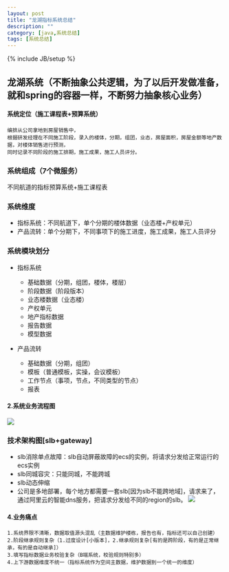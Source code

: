 ```yaml
---
layout: post
title: "龙湖指标系统总结"
description: ""
category: [java,系统总结]
tags: [系统总结]
---
```

{% include JB/setup %}

## 龙湖系统（不断抽象公共逻辑，为了以后开发做准备，就和spring的容器一样，不断努力抽象核心业务）

#### 系统定位（施工课程表+预算系统）
```
编排从公司拿地到房屋销售中，
根据研发经理在不同施工阶段，录入的楼体，分期，组团，业态，房屋面积，房屋金额等地产数据，对楼体销售进行预测，
同时记录不同阶段的施工排期，施工成果，施工人员评分。
```

### 系统组成（7个微服务）
不同航道的指标预算系统+施工课程表

### 系统维度
* 指标系统：不同航道下，单个分期的楼体数据（业态楼+产权单元）
* 产品流转：单个分期下，不同事项下的施工进度，施工成果，施工人员评分

### 系统模块划分
* 指标系统
  * 基础数据（分期，组团，楼体，楼层）
  * 阶段数据（阶段版本）
  * 业态楼数据（业态楼）
  * 产权单元
  * 地产指标数据
  * 报告数据
  * 模型数据

* 产品流转
  * 基础数据（分期，组团）
  * 模板（普通模板，实操，会议模板）
  * 工作节点（事项，节点，不同类型的节点）
  * 报表


#### 2.系统业务流程图

![](https://s21.ax1x.com/2024/07/01/pkcL5xx.png)
### 技术架构图[slb+gateway]
* slb消除单点故障：slb自动屏蔽故障的ecs的实例，将请求分发给正常运行的ecs实例
* slb同城容灾：只能同城，不能跨城
* slb动态伸缩
* 公司是多地部署，每个地方都需要一套slb[因为slb不能跨地域]，请求来了，通过阿里云的智能dns服务，把请求分发给不同的region的slb。
  ![](https://s21.ax1x.com/2024/07/01/pkcqmhn.png)


#### 4.业务痛点

```
1.系统界限不清晰，数据取值源头混乱（主数据维护楼栋，报告也有，指标还可以自己创建）
2.阶段继承规则复杂（1.过度设计[小版本]，2.继承规则复杂[有的是跨阶段，有的是正常继承，有的是自动继承]）
3.填写指标数据业务校验复杂（B端系统，校验规则特别多）
4.上下游数据维度不统一（指标系统作为空间主数据，维护数据到一个统一的维度）
```


